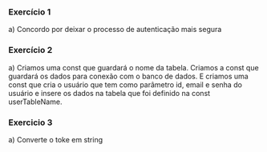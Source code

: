 ### Exercício 1
a) Concordo por deixar o processo de autenticação mais segura

### Exercício 2
a) Criamos uma const que guardará o nome da tabela. Criamos a const que guardará os dados para conexão com o banco de dados. E criamos uma const que cria o usuário que tem como parâmetro id, email e senha do usuário e insere os dados na tabela que foi definido na const userTableName.

### Exercicio 3
a) Converte o toke em string